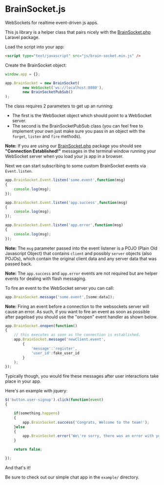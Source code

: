BrainSocket.js
============

WebSockets for realtime event-driven js apps.

This js library is a helper class that pairs nicely with the [BrainSocket.php](https://github.com/BrainBoxLabs/brain-socket) Laravel package.

Load the script into your app:

```html
<script type="text/javascript" src="js/brain-socket.min.js" />
```

Create the BrainSocket object:

```javascript
window.app = {};

app.BrainSocket = new BrainSocket(
		new WebSocket('ws://localhost:8080'),
		new BrainSocketPubSub()
);
```

The class requires 2 parameters to get up an running:
- The first is the WebSocket object which should point to a WebSocket server.
- The second is the BrainSocketPubSub class (you can feel free to implement your own just make sure you pass in an object with the `forget`, `listen` and `fire` methods).

**Note:** If you are using our [BrainSocket.php](https://github.com/BrainBoxLabs/brain-socket) package you should see **"Connection Established!"** messages in the terminal window running your WebSocket server when you load your js app in a browser.

Next we can start subscribing to some custom BrainSocket events via `Event.listen`.

```javascript
app.BrainSocket.Event.listen('some.event',function(msg)
{
	console.log(msg);
});

app.BrainSocket.Event.listen('app.success',function(msg)
{
	console.log(msg);
});

app.BrainSocket.Event.listen('app.error',function(msg)
{
	console.log(msg);
});
```

**Note:** The `msg` parameter passed into the event listener is a POJO (Plain Old Javascript Object) that contains `client` and possibly `server` objects (also POJOs), which contain the original client data and any server data that was passed back.

**Note:** The `app.success` and `app.error` events are not required but are helper events for dealing with flash messaging.

To fire an event to the WebSocket server you can call:

```javascript
app.BrainSocket.message('some.event',[some:data]);
```

**Note:** Firing an event before a connection to the websockets server will cause an error. As such, if you want to fire an event as soon as possible after pageload you should use the "onopen" event handler as shown below.


```javascript
app.BrainSocket.onopen(function()
{
    // this executes as soon as the connection is established.
    app.BrainSocket.message('newClient.event',
        {
            'message':'register',
            'user_id':fake_user_id
        }
    );
});
```

Typically though, you would fire these messages after user interactions take place in your app.

Here's an example with jquery:

```javascript
$('button.user-signup').click(function(event)
{

	if(something.happens)
	{
		app.BrainSocket.success('Congrats, Welcome to the team!');
	}else
	{
		app.BrainSocket.error('We\'re sorry, there was an error with your submission.');
	}

	return false;

});
```

And that's it!

Be sure to check out our simple chat app in the `example/` directory.




